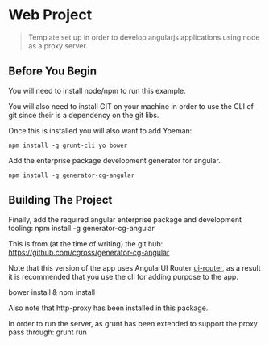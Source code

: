 # Web Project

> Template set up in order to develop angularjs applications using node as a proxy server.

## Before You Begin 

You will need to install node/npm to run this example.

You will also need to install GIT on your machine in order to use the CLI of git since their is a dependency on the git libs.

Once this is installed you will also want to add Yoeman:

```shell
npm install -g grunt-cli yo bower
```

Add the enterprise package development generator for angular.
```shell
npm install -g generator-cg-angular
```

## Building The Project


Finally, add the required angular enterprise package and development tooling: npm install -g generator-cg-angular

This is from (at the time of writing) the git hub: https://github.com/cgross/generator-cg-angular

Note that this version of the app uses  AngularUI Router [ui-router](https://github.com/angular-ui/ui-router), as a result it is recommended that you use the cli for adding purpose to the app.

bower install & npm install

Also note that http-proxy has been installed in this package.

In order to run the server, as grunt has been extended to support the proxy pass through: 
grunt run

